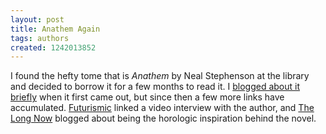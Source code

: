 ```yaml
---
layout: post
title: Anathem Again
tags: authors
created: 1242013852
---
```

I found the hefty tome that is *Anathem* by Neal Stephenson at the library and decided to borrow it for a few months to read it.  I [blogged about it briefly](/node/465) when it first came out, but since then a few more links have accumulated.  [Futurismic](http://futurismic.com/2008/09/03/weird/) linked a video interview with the author, and [The Long Now](http://blog.longnow.org/2008/07/21/anathem-and-long-now/) blogged about being the horologic inspiration behind the novel.
